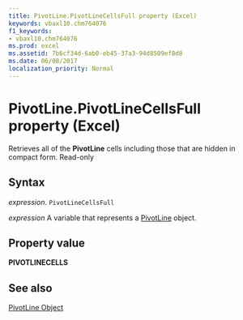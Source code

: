 ```yaml
---
title: PivotLine.PivotLineCellsFull property (Excel)
keywords: vbaxl10.chm764076
f1_keywords:
- vbaxl10.chm764076
ms.prod: excel
ms.assetid: 7b6cf34d-6ab0-eb45-37a3-94d8509ef8d8
ms.date: 06/08/2017
localization_priority: Normal
---
```



# PivotLine.PivotLineCellsFull property (Excel)

Retrieves all of the  **PivotLine** cells including those that are hidden in compact form. Read-only


## Syntax

_expression_. `PivotLineCellsFull`

_expression_ A variable that represents a [PivotLine](Excel.PivotLine.md) object.


## Property value

 **PIVOTLINECELLS**


## See also


[PivotLine Object](Excel.PivotLine.md)

